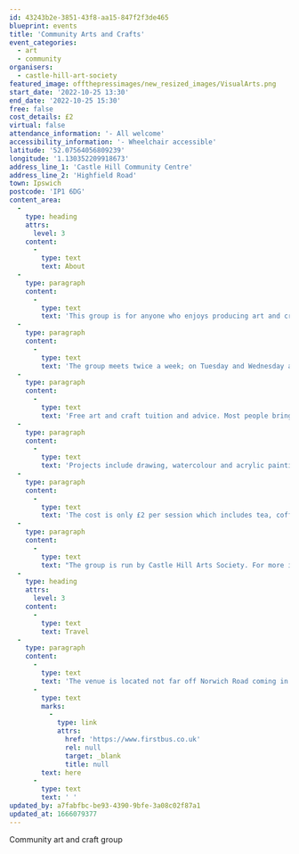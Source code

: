 ```yaml
---
id: 43243b2e-3851-43f8-aa15-847f2f3de465
blueprint: events
title: 'Community Arts and Crafts'
event_categories:
  - art
  - community
organisers:
  - castle-hill-art-society
featured_image: offthepressimages/new_resized_images/VisualArts.png
start_date: '2022-10-25 13:30'
end_date: '2022-10-25 15:30'
free: false
cost_details: £2
virtual: false
attendance_information: '- All welcome'
accessibility_information: '- Wheelchair accessible'
latitude: '52.07564056809239'
longitude: '1.130352209918673'
address_line_1: 'Castle Hill Community Centre'
address_line_2: 'Highfield Road'
town: Ipswich
postcode: 'IP1 6DG'
content_area:
  -
    type: heading
    attrs:
      level: 3
    content:
      -
        type: text
        text: About
  -
    type: paragraph
    content:
      -
        type: text
        text: 'This group is for anyone who enjoys producing art and crafts in a creative and social setting at a reasonable cost.'
  -
    type: paragraph
    content:
      -
        type: text
        text: 'The group meets twice a week; on Tuesday and Wednesday afternoons. New members are always welcome.'
  -
    type: paragraph
    content:
      -
        type: text
        text: 'Free art and craft tuition and advice. Most people bring their own project and materials and do what they want, but we can provide to those that need it, to get them started.'
  -
    type: paragraph
    content:
      -
        type: text
        text: 'Projects include drawing, watercolour and acrylic painting, knitting, crocheting, card making, paper mache and working in clay.'
  -
    type: paragraph
    content:
      -
        type: text
        text: 'The cost is only £2 per session which includes tea, coffee and biscuits. No need to book, activity takes place in Room 3 on the ground floor.'
  -
    type: paragraph
    content:
      -
        type: text
        text: "The group is run by Castle Hill Arts Society. For more information call\_01473 747053"
  -
    type: heading
    attrs:
      level: 3
    content:
      -
        type: text
        text: Travel
  -
    type: paragraph
    content:
      -
        type: text
        text: 'The venue is located not far off Norwich Road coming in from Stowmarket direction. There are multiple bus stops along Norwich Road. For bus time tables click '
      -
        type: text
        marks:
          -
            type: link
            attrs:
              href: 'https://www.firstbus.co.uk'
              rel: null
              target: _blank
              title: null
        text: here
      -
        type: text
        text: ' '
updated_by: a7fabfbc-be93-4390-9bfe-3a08c02f87a1
updated_at: 1666079377
---
```

Community art and craft group